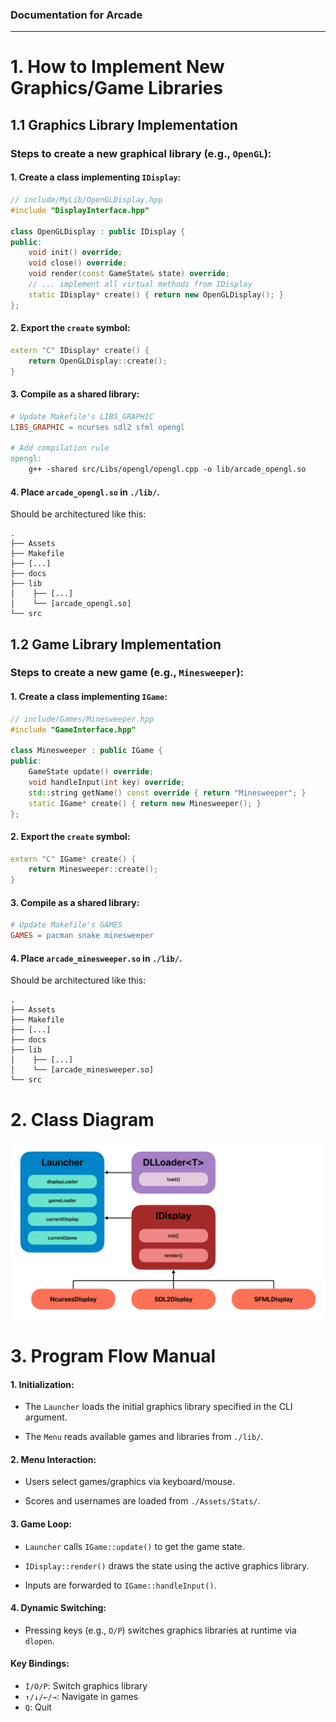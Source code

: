 ### Documentation for Arcade
---
# 1. How to Implement New Graphics/Game Libraries
## 1.1 Graphics Library Implementation
### Steps to create a new graphical library (e.g., `OpenGL`):

#### 1. Create a class implementing `IDisplay`:
```hpp
// include/MyLib/OpenGLDisplay.hpp
#include "DisplayInterface.hpp"

class OpenGLDisplay : public IDisplay {
public:
    void init() override;
    void close() override;
    void render(const GameState& state) override;
    // ... implement all virtual methods from IDisplay
    static IDisplay* create() { return new OpenGLDisplay(); }
};
```

#### 2. Export the `create` symbol:
```cpp
extern "C" IDisplay* create() {
    return OpenGLDisplay::create();
}
```

#### 3. Compile as a shared library:
```Makefile
# Update Makefile's LIBS_GRAPHIC
LIBS_GRAPHIC = ncurses sdl2 sfml opengl

# Add compilation rule
opengl:
    g++ -shared src/Libs/opengl/opengl.cpp -o lib/arcade_opengl.so
```

#### 4. Place `arcade_opengl.so` in `./lib/`.
Should be architectured like this:
```shell
.
├── Assets
├── Makefile
├── [...]
├── docs
├── lib
│    ├── [...]
│    └── [arcade_opengl.so]
└── src
```
## 1.2 Game Library Implementation
### Steps to create a new game (e.g., `Minesweeper`):

#### 1. Create a class implementing `IGame`:
```hpp
// include/Games/Minesweeper.hpp
#include "GameInterface.hpp"

class Minesweeper : public IGame {
public:
    GameState update() override;
    void handleInput(int key) override;
    std::string getName() const override { return "Minesweeper"; }
    static IGame* create() { return new Minesweeper(); }
};
```

#### 2. Export the `create` symbol:
```cpp
extern "C" IGame* create() {
    return Minesweeper::create();
}
```

#### 3. Compile as a shared library:
```Makefile
# Update Makefile's GAMES
GAMES = pacman snake minesweeper
```

#### 4. Place `arcade_minesweeper.so` in `./lib/`.
Should be architectured like this:
```shell
.
├── Assets
├── Makefile
├── [...]
├── docs
├── lib
│    ├── [...]
│    └── [arcade_minesweeper.so]
└── src
```

# 2. Class Diagram
![Class Diagram](arcade_diagram.png)

# 3. Program Flow Manual

#### 1. Initialization:
- The `Launcher` loads the initial graphics library specified in the CLI argument.

- The `Menu` reads available games and libraries from `./lib/`.

#### 2. Menu Interaction:
- Users select games/graphics via keyboard/mouse.

- Scores and usernames are loaded from `./Assets/Stats/`.

#### 3. Game Loop:

- `Launcher` calls `IGame::update()` to get the game state.

- `IDisplay::render()` draws the state using the active graphics library.

- Inputs are forwarded to `IGame::handleInput()`.

#### 4. Dynamic Switching:
- Pressing keys (e.g., `O/P`) switches graphics libraries at runtime via `dlopen`.
#### Key Bindings:
- `I/O/P`: Switch graphics library
- `↑/↓/←/→`: Navigate in games
- `Q`: Quit
